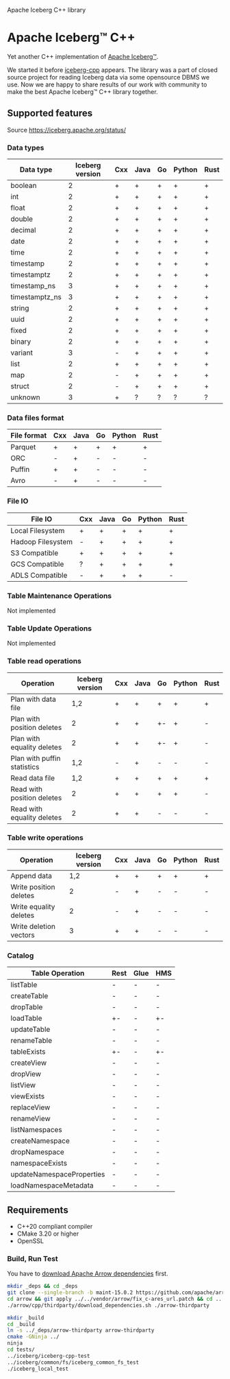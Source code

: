 Apache Iceberg C++ library

# Apache Iceberg™ C++

Yet another C++ implementation of [Apache Iceberg™](https://iceberg.apache.org/).

We started it before [iceberg-cpp](https://github.com/apache/iceberg-cpp) appears. The library was a part of
closed source project for reading Iceberg data via some opensource DBMS we use.
Now we are happy to share results of our work with community to make the best Apache Iceberg™ C++ library together.

## Supported features

Source https://iceberg.apache.org/status/

### Data types

| Data type  | Iceberg version | Cxx | Java | Go | Python | Rust |
|--------------------------|---|-----|-----|-----|-----|-----|
| boolean                  | 2 | +   | +   | +   | +   | +   |
| int                      | 2 | +   | +   | +   | +   | +   |
| float                    | 2 | +   | +   | +   | +   | +   |
| double                   | 2 | +   | +   | +   | +   | +   |
| decimal                  | 2 | +   | +   | +   | +   | +   |
| date                     | 2 | +   | +   | +   | +   | +   |
| time                     | 2 | +   | +   | +   | +   | +   |
| timestamp                | 2 | +   | +   | +   | +   | +   |
| timestamptz              | 2 | +   | +   | +   | +   | +   |
| timestamp_ns             | 3 | +   | +   | +   | +   | +   |
| timestamptz_ns           | 3 | +   | +   | +   | +   | +   |
| string                   | 2 | +   | +   | +   | +   | +   |
| uuid                     | 2 | +   | +   | +   | +   | +   |
| fixed                    | 2 | +   | +   | +   | +   | +   |
| binary                   | 2 | +   | +   | +   | +   | +   |
| variant                  | 3 | -   | +   | +   | +   | +   |
| list                     | 2 | +   | +   | +   | +   | +   |
| map                      | 2 | -   | +   | +   | +   | +   |
| struct                   | 2 | -   | +   | +   | +   | +   |
| unknown                  | 3 | +   | ?   | ?   | ?   | ?   |

### Data files format

| File format   | Cxx | Java | Go | Python | Rust |
|---------------|-----|-----|-----|-----|-----|
| Parquet       | +   | +   | +   | +   | +   |
| ORC           | -   | +   | -   | -   | -   |
| Puffin        | +   | +   | -   | -   | -   |
| Avro          | -   | +   | -   | -   | -   |

### File IO

| File IO            | Cxx | Java | Go | Python | Rust |
|--------------------|-----|-----|-----|-----|-----|
| Local Filesystem   | +   | +   | +   | +   | +   |
| Hadoop Filesystem  | -   | +   | +   | +   | +   |
| S3 Compatible      | +   | +   | +   | +   | +   |
| GCS Compatible     | ?   | +   | +   | +   | +   |
| ADLS Compatible    | -   | +   | +   | +   | -   |

### Table Maintenance Operations

Not implemented

### Table Update Operations

Not implemented

### Table read operations

| Operation        | Iceberg version | Cxx | Java | Go | Python | Rust |
|------------------------------|-----|-----|-----|-----|-----|-----|
| Plan with data file          | 1,2 | +   | +   | +   | +   | +   |
| Plan with position deletes   |   2 | +   | +   | +-  | +   | -   |
| Plan with equality deletes   |   2 | +   | +   | +-  | +   | -   |
| Plan with puffin statistics  | 1,2 | -   | +   | -   | -   | -   |
| Read data file               | 1,2 | +   | +   | +   | +   | +   |
| Read with position deletes   |   2 | +   | +   | +   | +   | -   |
| Read with equality deletes   |   2 | +   | +   | -   | -   | -   |

### Table write operations

| Operation     | Iceberg version | Cxx | Java | Go | Python | Rust |
|---------------------------|-----|-----|-----|-----|-----|-----|
| Append data               | 1,2 | +   | +   | +   | +   | +   |
| Write position deletes    |   2 | -   | +   | -   | -   | -   |
| Write equality deletes    |   2 | -   | +   | -   | -   | -   |
| Write deletion vectors    |   3 | +   | +   | -   | -   | -   |

### Catalog

| Table Operation           | Rest | Glue | HMS |
|----------------------------|-----|-----|-----|
| listTable                  | -   | -   | -   |
| createTable                | -   | -   | -   |
| dropTable                  | -   | -   | -   |
| loadTable                  | +-  | -   | +-  |
| updateTable                | -   | -   | -   |
| renameTable                | -   | -   | -   |
| tableExists                | +-  | -   | +-  |
| createView                 | -   | -   | -   |
| dropView                   | -   | -   | -   |
| listView                   | -   | -   | -   |
| viewExists                 | -   | -   | -   |
| replaceView                | -   | -   | -   |
| renameView                 | -   | -   | -   |
| listNamespaces             | -   | -   | -   |
| createNamespace            | -   | -   | -   |
| dropNamespace	             | -   | -   | -   |
| namespaceExists            | -   | -   | -   |
| updateNamespaceProperties  | -   | -   | -   |
| loadNamespaceMetadata      | -   | -   | -   |

## Requirements

- C++20 compliant compiler
- CMake 3.20 or higher
- OpenSSL

### Build, Run Test

You have to [download Apache Arrow dependencies](https://arrow.apache.org/docs/15.0/developers/cpp/building.html#offline-builds) first.
```bash
mkdir _deps && cd _deps
git clone --single-branch -b maint-15.0.2 https://github.com/apache/arrow.git
cd arrow && git apply ../../vendor/arrow/fix_c-ares_url.patch && cd ..
./arrow/cpp/thirdparty/download_dependencies.sh ./arrow-thirdparty
```

```bash
mkdir _build
cd _build
ln -s ../_deps/arrow-thirdparty arrow-thirdparty
cmake -GNinja ../
ninja
cd tests/
../iceberg/iceberg-cpp-test
../iceberg/common/fs/iceberg_common_fs_test
./iceberg_local_test
```
